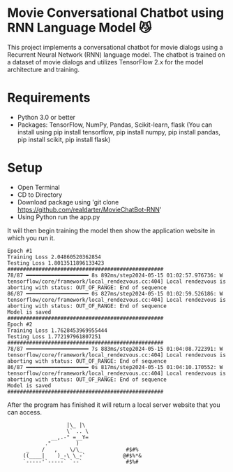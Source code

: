 # Movie Conversational Chatbot using RNN Language Model 😼
This project implements a conversational chatbot for movie dialogs using a Recurrent Neural Network (RNN) language model. The chatbot is trained on a dataset of movie dialogs and utilizes TensorFlow 2.x for the model architecture and training.


# Requirements
- Python 3.0 or better
- Packages: TensorFlow, NumPy, Pandas, Scikit-learn, flask  (You can install using pip install tensorflow, pip install numpy, pip install pandas, pip install scikit, pip install flask)

# Setup
- Open Terminal
- CD to Directory
- Download package using 'git clone https://github.com/realdarter/MovieChatBot-RNN'
- Using Python run the app.py

It will then begin training the model then show the application website in which you run it.
```
Epoch #1
Training Loss 2.04860520362854
Testing Loss 1.8013511896133423
##################################################
78/87 ━━━━━━━━━━━━━━━━━━━━ 8s 892ms/step2024-05-15 01:02:57.976736: W tensorflow/core/framework/local_rendezvous.cc:404] Local rendezvous is aborting with status: OUT_OF_RANGE: End of sequence
86/87 ━━━━━━━━━━━━━━━━━━━━ 0s 827ms/step2024-05-15 01:02:59.526186: W tensorflow/core/framework/local_rendezvous.cc:404] Local rendezvous is aborting with status: OUT_OF_RANGE: End of sequence
Model is saved
##################################################
Epoch #2
Training Loss 1.7628453969955444
Testing Loss 1.772197961807251
##################################################
78/87 ━━━━━━━━━━━━━━━━━━━━ 7s 883ms/step2024-05-15 01:04:08.722391: W tensorflow/core/framework/local_rendezvous.cc:404] Local rendezvous is aborting with status: OUT_OF_RANGE: End of sequence
86/87 ━━━━━━━━━━━━━━━━━━━━ 0s 817ms/step2024-05-15 01:04:10.170552: W tensorflow/core/framework/local_rendezvous.cc:404] Local rendezvous is aborting with status: OUT_OF_RANGE: End of sequence
Model is saved
##################################################
```
After the program has finished it will return a local server website  that you can access.



```
                   |\_ |\   
                   \` .. \      
              __,.-" =__Y=         
            ."        )                       
      _    /   ,    \/\_              #$#%  
     ((____|    )_-\ \_-`            @#$%*&
     `-----'`-----` `--`              #$%#   
```
